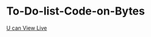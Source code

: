 # To-Do-list-Code-on-Bytes <br>
[U can View Live](file:///C:/Users/Maloth%20Divya/OneDrive/Desktop/ToDoList-webpage-main/start.html)
